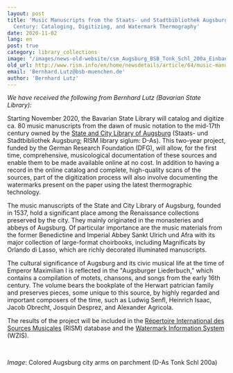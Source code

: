 ```yaml
---
layout: post
title: 'Music Manuscripts from the Staats- und Stadtbibliothek Augsburg to the Mid-17th
  Century: Cataloging, Digitizing, and Watermark Thermography'
date: 2020-11-02
lang: en
post: true
category: library_collections
image: "/images/news-old-website/csm_Augsburg_BSB_Tonk_Schl_200a_Einband_Wappen_df51db4059.jpg"
old_url: http://www.rism.info/en/home/newsdetails/article/64/music-manuscripts-from-the-staats-und-stadtbibliothek-augsburg-to-the-mid-17th-century-cataloging.html
email: 'Bernhard.Lutz@bsb-muenchen.de'
author: 'Bernhard Lutz'
---
```


_We have received the following from Bernhard Lutz (Bavarian State Library):_   
  
Starting November 2020, the Bavarian State Library will catalog and digitize ca. 80 music manuscripts from the dawn of music notation to the mid-17th century owned by the [State and City Library of Augsburg](https://www.sustb-augsburg.de/ "Opens external link in new window") (Staats- und Stadtbibliothek Augsburg; RISM library siglum: D-As). This two-year project, funded by the German Research Foundation (DFG), will allow, for the first time, comprehensive, musicological documentation of these sources and enable them to be made available online at no cost. In addition to having a record in the online catalog and complete, high-quality scans of the sources, part of the digitization process will also involve documenting the watermarks present on the paper using the latest thermographic technology.   
  
The music manuscripts of the State and City Library of Augsburg, founded in 1537, hold a significant place among the Renaissance collections preserved by the city. They mainly originated in the monasteries and abbeys of Augsburg. Of particular importance are the music materials from the former Benedictine and Imperial Abbey Sankt Ulrich und Afra with its major collection of large-format choirbooks, including Magnificats by Orlando di Lasso, which are richly decorated illuminated manuscripts.   
  
The cultural significance of Augsburg and its civic musical life at the time of Emperor Maximilian I is reflected in the "Augsburger Liederbuch," which contains a compilation of motets, chansons, and songs from the early 16th century. The volume bears the bookplate of the Herwart patrician family and preserves pieces, some unique to this source, by highly regarded and important composers of the time, such as Ludwig Senfl, Heinrich Isaac, Jacob Obrecht, Josquin Desprez, and Alexander Agricola.   
  
The results of the project will be included in the [Répertoire International des Sources Musicales](https://opac.rism.info/search?View=rism&siglum=D-As "Opens external link in new window") (RISM) database and the [Watermark Information System](https://www.wasserzeichen-online.de/ "Opens external link in new window") (WZIS).

&nbsp;

_Image_: Colored Augsburg city arms on parchment (D-As Tonk Schl 200a)

